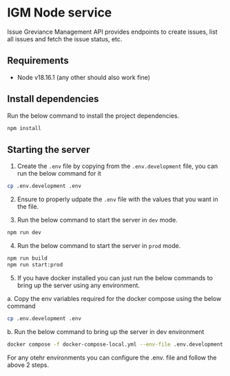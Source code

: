 # IGM Node service

Issue Greviance Management API provides endpoints to create issues, list all issues and fetch the issue status, etc.

## Requirements

- Node v18.16.1 (any other should also work fine)

## Install dependencies

Run the below command to install the project dependencies.

```bash
npm install
```

## Starting the server

1. Create the `.env` file by copying from the `.env.development` file, you can run the below command for it

```bash
cp .env.development .env
```

2. Ensure to properly udpate the `.env` file with the values that you want in the file.

3. Run the below command to start the server in `dev` mode.

```bash
npm run dev
```

4. Run the below command to start the server in `prod` mode.

```bash
npm run build
npm run start:prod
```

5. If you have docker installed you can just run the below commands to bring up the server using any environment.

a. Copy the env variables required for the docker compose using the below command
```bash
cp .env.development .env
```

b. Run the below command to bring up the server in dev environment
```bash
docker compose -f docker-compose-local.yml --env-file .env.development up --build backend
```

For any otehr environments you can configure the .env.<environment> file and follow the above 2 steps. 